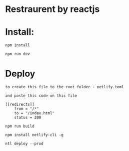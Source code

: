 # Restraurent by reactjs

# Install:

```
npm install
```

```
npm run dev
```

# Deploy

```
to create this file to the root folder - netlify.toml

and paste this code on this file

[[redirects]]
    from = "/*"
    to = "/index.html"
    status = 200
```

```
npm run build
```

```
npm install netlify-cli -g
```

```
ntl deploy --prod
```
